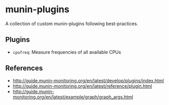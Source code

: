 # munin-plugins

A collection of custom munin-plugins following best-practices.

## Plugins

* `cpufreq`: Measure frequencies of all available CPUs

## References

* http://guide.munin-monitoring.org/en/latest/develop/plugins/index.html
* http://guide.munin-monitoring.org/en/latest/reference/plugin.html
* http://guide.munin-monitoring.org/en/latest/example/graph/graph_args.html
